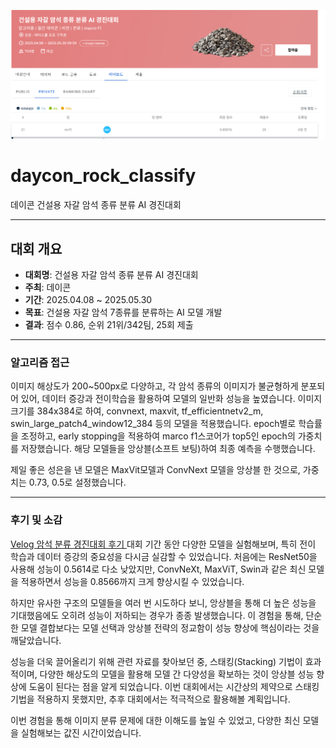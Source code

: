 ![image](daycon.png)
# daycon_rock_classify
데이콘 건설용 자갈 암석 종류 분류 AI 경진대회

---

## 대회 개요
- **대회명**: 건설용 자갈 암석 종류 분류 AI 경진대회
- **주최**: 데이콘
- **기간**: 2025.04.08 ~ 2025.05.30
- **목표**: 건설용 자갈 암석 7종류를 분류하는 AI 모델 개발
- **결과**: 점수 0.86, 순위 21위/342팀, 25회 제출

---


### 알고리즘 접근
이미지 해상도가 200~500px로 다양하고, 각 암석 종류의 이미지가 불균형하게 분포되어 있어, 데이터 증강과 전이학습을 활용하여 모델의 일반화 성능을 높였습니다. 이미지 크기를 384x384로 하여, convnext, maxvit, tf_efficientnetv2_m, swin_large_patch4_window12_384 등의 모델을 적용했습니다.
epoch별로 학습률을 조정하고, early stopping을 적용하여 marco f1스코어가 top5인 epoch의 가중치를 저장했습니다.
해당 모델들을 앙상블(소프트 보팅)하여 최종 예측을 수행했습니다.

제일 좋은 성은을 낸 모델은 MaxVit모델과 ConvNext 모델을 앙상블 한 것으로, 가중치는 0.73, 0.5로 설정했습니다.

---

### 후기 및 소감
<a href="https://velog.io/@mrlee/%EB%8D%B0%EC%9D%B4%EC%BD%98-%EA%B1%B4%EC%84%A4%EC%9A%A9-%EC%9E%90%EA%B0%88-%EC%95%94%EC%84%9D-%EC%A2%85%EB%A5%98-%EB%B6%84%EB%A5%98-AI-%EA%B2%BD%EC%A7%84%EB%8C%80%ED%9A%8C-%ED%9B%84%EA%B8%B0">
  Velog 암석 분류 경진대회 후기
</a>
대회 기간 동안 다양한 모델을 실험해보며, 특히 전이 학습과 데이터 증강의 중요성을 다시금 실감할 수 있었습니다.
처음에는 ResNet50을 사용해 성능이 0.5614로 다소 낮았지만, ConvNeXt, MaxViT, Swin과 같은 최신 모델을 적용하면서 성능을 0.8566까지 크게 향상시킬 수 있었습니다.

하지만 유사한 구조의 모델들을 여러 번 시도하다 보니, 앙상블을 통해 더 높은 성능을 기대했음에도 오히려 성능이 저하되는 경우가 종종 발생했습니다. 이 경험을 통해, 단순한 모델 결합보다는 모델 선택과 앙상블 전략의 정교함이 성능 향상에 핵심이라는 것을 깨달았습니다.

성능을 더욱 끌어올리기 위해 관련 자료를 찾아보던 중, 스태킹(Stacking) 기법이 효과적이며, 다양한 해상도의 모델을 활용해 모델 간 다양성을 확보하는 것이 앙상블 성능 향상에 도움이 된다는 점을 알게 되었습니다. 이번 대회에서는 시간상의 제약으로 스태킹 기법을 적용하지 못했지만, 추후 대회에서는 적극적으로 활용해볼 계획입니다.

이번 경험을 통해 이미지 분류 문제에 대한 이해도를 높일 수 있었고, 다양한 최신 모델을 실험해보는 값진 시간이었습니다.


